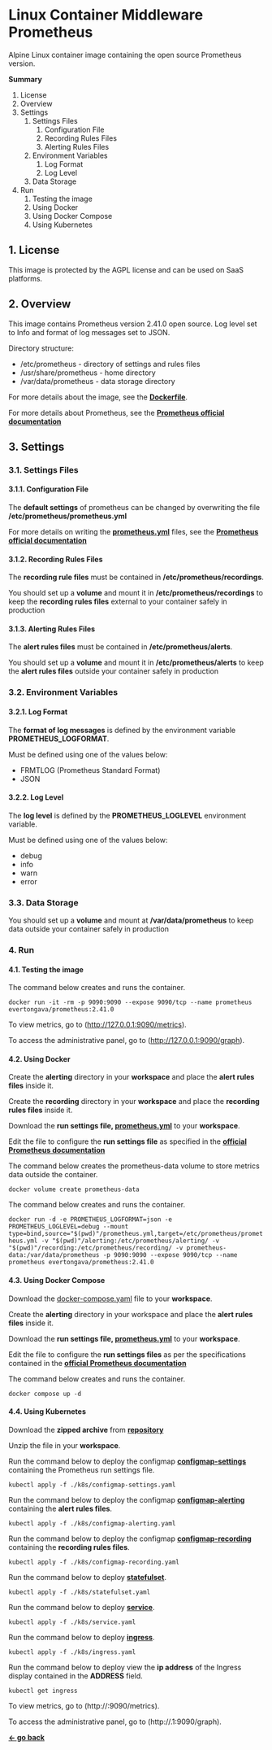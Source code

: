 # Linux Container Middleware Prometheus
Alpine Linux container image containing the open source Prometheus version.

**Summary**
1. License
2. Overview
3. Settings
	1. Settings Files
		1. Configuration File
		2. Recording Rules Files
		3. Alerting Rules Files
	2. Environment Variables
		1. Log Format
		2. Log Level
	3. Data Storage
4. Run
	1. Testing the image
	2. Using Docker
	3. Using Docker Compose
	4. Using Kubernetes

## 1. License

This image is protected by the AGPL license and can be used on SaaS platforms.

## 2. Overview

This image contains Prometheus version 2.41.0 open source. Log level set to Info and format of log messages set to JSON.

Directory structure:
* /etc/prometheus - directory of settings and rules files
* /usr/share/prometheus - home directory
* /var/data/prometheus - data storage directory

For more details about the image, see the **[Dockerfile](./Dockerfile)**.

For more details about Prometheus, see the **[Prometheus official documentation](https://prometheus.io/docs/introduction/overview/)**

## 3. Settings

### 3.1. Settings Files

#### 3.1.1. Configuration File

The **default settings** of prometheus can be changed by overwriting the file **/etc/prometheus/prometheus.yml**

For more details on writing the **[prometheus.yml](./assets/prometheus.yml)** files, see the **[Prometheus official documentation](https://prometheus.io/docs/prometheus/2.41/getting_started/)**

#### 3.1.2. Recording Rules Files

The **recording rule files** must be contained in **/etc/prometheus/recordings**.

You should set up a **volume** and mount it in **/etc/prometheus/recordings** to keep the **recording rules files** external to your container safely in production

#### 3.1.3. Alerting Rules Files

The **alert rules files** must be contained in **/etc/prometheus/alerts**.

You should set up a **volume** and mount it in **/etc/prometheus/alerts** to keep the **alert rules files** outside your container safely in production

### 3.2. Environment Variables

#### 3.2.1. Log Format

The **format of log messages** is defined by the environment variable **PROMETHEUS_LOGFORMAT**.

Must be defined using one of the values ​​below:
* FRMTLOG (Prometheus Standard Format)
* JSON

#### 3.2.2. Log Level

The **log level** is defined by the **PROMETHEUS_LOGLEVEL** environment variable.

Must be defined using one of the values ​​below:
* debug
* info
* warn
* error

### 3.3. Data Storage

You should set up a **volume** and mount at **/var/data/prometheus** to keep data outside your container safely in production

### 4. Run

#### 4.1. Testing the image

The command below creates and runs the container.

`docker run -it -rm -p 9090:9090 --expose 9090/tcp --name prometheus evertongava/prometheus:2.41.0`

To view metrics, go to (http://127.0.0.1:9090/metrics).

To access the administrative panel, go to (http://127.0.0.1:9090/graph).

#### 4.2. Using Docker

Create the **alerting** directory in your **workspace** and place the **alert rules files** inside it.

Create the **recording** directory in your **workspace** and place the **recording rules files** inside it.

Download the **run settings file, [prometheus.yml](./assets/prometheus.yml)** to your **workspace**.

Edit the file to configure the **run settings file** as specified in the **[official Prometheus documentation](https://prometheus.io/docs/prometheus/2.41/getting_started/)**

The command below creates the prometheus-data volume to store metrics data outside the container.

`docker volume create prometheus-data` 

The command below creates and runs the container.

`docker run -d -e PROMETHEUS_LOGFORMAT=json -e PROMETHEUS_LOGLEVEL=debug --mount type=bind,source="$(pwd)"/prometheus.yml,target=/etc/prometheus/prometheus.yml -v "$(pwd)"/alerting:/etc/prometheus/alerting/ -v "$(pwd)"/recording:/etc/prometheus/recording/ -v prometheus-data:/var/data/prometheus -p 9090:9090 --expose 9090/tcp --name prometheus evertongava/prometheus:2.41.0`

#### 4.3. Using Docker Compose

Download the [docker-compose.yaml](./docker-compose.yaml) file to your **workspace**.

Create the **alerting** directory in your workspace and place the **alert rules files** inside it.

Download the **run settings file, [prometheus.yml](./assets/prometheus.yml)** to your **workspace**.

Edit the file to configure the **run settings files** as per the specifications contained in the **[official Prometheus documentation](https://prometheus.io/docs/prometheus/2.41/getting_started/)**

The command below creates and runs the container.

`docker compose up -d`

#### 4.4. Using Kubernetes

Download the **zipped archive** from **[repository](https://github.com/evertongava/lxc-middleware-prometheus/archive/refs/tags/v2.41.0.tar.gz)**

Unzip the file in your **workspace**.

Run the command below to deploy the configmap **[configmap-settings](./k8s/configmap-settings.yaml)** containing the Prometheus run settings file.

`kubectl apply -f ./k8s/configmap-settings.yaml`

Run the command below to deploy the configmap **[configmap-alerting](./k8s/configmap-alerting.yaml)** containing the **alert rules files**.

`kubectl apply -f ./k8s/configmap-alerting.yaml`

Run the command below to deploy the configmap **[configmap-recording](./k8s/configmap-recording.yaml)** containing the **recording rules files**.

`kubectl apply -f ./k8s/configmap-recording.yaml`

Run the command below to deploy **[statefulset](./k8s/statefulset.yaml)**.

`kubectl apply -f ./k8s/statefulset.yaml`

Run the command below to deploy **[service](./k8s/service.yaml)**.

`kubectl apply -f ./k8s/service.yaml`

Run the command below to deploy **[ingress](./k8s/ingress.yaml)**.

`kubectl apply -f ./k8s/ingress.yaml`

Run the command below to deploy view the **ip address** of the Ingress display contained in the **ADDRESS** field.

`kubectl get ingress`

To view metrics, go to (http://<ip address>:9090/metrics).

To access the administrative panel, go to (http://<ip address>.1:9090/graph).

**[<- go back](./README.md)**